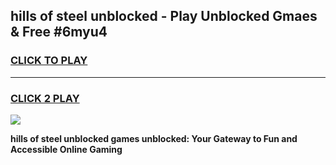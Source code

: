 
## hills of steel unblocked - Play Unblocked Gmaes & Free #6myu4
<h3>
<a href="https://news.freeplayer.one?title=hills_of_steel_unblocked&ref=26F">CLICK TO PLAY</a></h3>
<hr>

<h3>
<a href="https://news.freeplayer.one?title=hills_of_steel_unblocked&ref=26F">CLICK 2 PLAY</a>
  
</h3>

<a href="https://news.freeplayer.one?title=hills_of_steel_unblocked&ref=26F/"><img src="https://clearcache.store/games.png"></a>


**hills of steel unblocked games unblocked: Your Gateway to Fun and Accessible Online Gaming**
